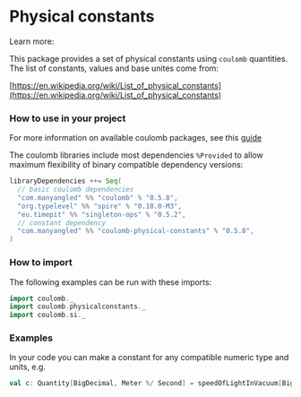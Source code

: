 # Physical constants

Learn more:

This package provides a set of physical constants using `coulomb` quantities.
The list of constants, values and base unites come from:

[https://en.wikipedia.org/wiki/List_of_physical_constants](https://en.wikipedia.org/wiki/List_of_physical_constants)

### How to use in your project

For more information on available coulomb packages, see this
[guide](../README.md#how-to-include-coulomb-in-your-project)

The coulomb libraries include most dependencies `%Provided` to allow maximum flexibility
of binary compatible dependency versions:

```scala
libraryDependencies ++= Seq(
  // basic coulomb dependencies
  "com.manyangled" %% "coulomb" % "0.5.8",
  "org.typelevel" %% "spire" % "0.18.0-M3",
  "eu.timepit" %% "singleton-ops" % "0.5.2",
  // constant dependency
  "com.manyangled" %% "coulomb-physical-constants" % "0.5.8",
)
```

### How to import

The following examples can be run with these imports:

```scala
import coulomb._
import coulomb.physicalconstants._
import coulomb.si._
```

### Examples

In your code you can make a constant for any compatible numeric type and units, e.g.

```scala
val c: Quantity[BigDecimal, Meter %/ Second] = speedOfLightInVacuum[BigDecimal]
```
